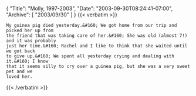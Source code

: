 {
  "Title": "Molly, 1997-2003",
  "Date": "2003-09-30T08:24:41-07:00",
  "Archive": [
    "2003/09/30"
  ]
}
{{< verbatim >}}

    My guinea pig died yesterday.&#160; We got home from our trip and picked her up from
    the friend that was taking care of her.&#160; She was old (almost 7!) and it was probably
    just her time.&#160; Rachel and I like to think that she waited until we got back
    to give up.&#160; We spent all yesterday crying and dealing with it.&#160; I know
    that it seems silly to cry over a guinea pig, but she was a very sweet pet and we
    loved her.
{{< /verbatim >}}
